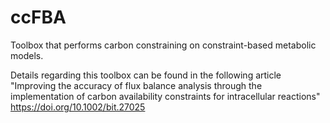 # ccFBA
Toolbox that performs carbon constraining on constraint-based metabolic models.

Details regarding this toolbox can be found in the following article
"Improving the accuracy of flux balance analysis through the implementation of carbon availability constraints for intracellular reactions"
https://doi.org/10.1002/bit.27025
